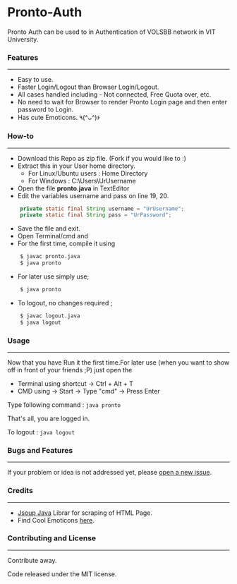 # Pronto-Auth
Pronto Auth can be used to in Authentication of VOLSBB network in VIT University.

### Features
---
 - Easy to use.
 - Faster Login/Logout than Browser Login/Logout.
 - All cases handled including - Not connected, Free Quota over, etc.
 - No need to wait for Browser to render Pronto Login page and then enter password to Login.
 - Has cute Emoticons. ٩(^ᴗ^)۶


### How-to
---
 - Download this Repo as zip file. (Fork if you would like to :)
 - Extract this in your User home directory.
   - For Linux/Ubuntu users : Home Directory
   - For Windows : C:\Users\UrUsername
 - Open the file **pronto.java** in TextEditor
 - Edit the variables username and pass on line 19, 20.
```java
	private static final String username = "UrUsername";
	private static final String pass = "UrPassword";
```
 - Save the file and exit.
 - Open Terminal/cmd and
 - For the first time, compile it using 
```sh
    $ javac pronto.java
    $ java pronto
```
 - For later use simply use;
```sh
    $ java pronto
```
 - To logout, no changes required ;
```sh
	$ javac logout.java
    $ java logout
```

### Usage
---

Now that you have Run it the first time.For later use (when you want to show off in front of your friends ;P) just open the 
 - Terminal using shortcut -> Ctrl + Alt + T
 - CMD using -> Start -> Type "cmd" -> Press Enter

Type following command : `java pronto`

That's all, you are logged in.

To logout : `java logout`

### Bugs and Features
---
If your problem or idea is not addressed yet, please [open a new issue][issue].

### Credits
---
 - [Jsoup Java][jsoup] Librar for scraping of HTML Page.
 - Find Cool Emoticons [here][emoticons].

### Contributing and License
---

Contribute away.

Code released under the MIT license.



 [issue]: <https://github.com/MrL1605/Pronto-Auth/issues>
 [jsoup]: <http://jsoup.org/>
 [emoticons]: <http://japaneseemoticons.me>

